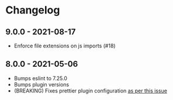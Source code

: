# Changelog

## 9.0.0 - 2021-08-17

- Enforce file extensions on js imports (#18)

## 8.0.0 - 2021-05-06

- Bumps eslint to 7.25.0
- Bumps plugin versions
- (BREAKING) Fixes prettier plugin configuration [as per this issue](https://github.com/prettier/eslint-plugin-prettier/issues/180)
